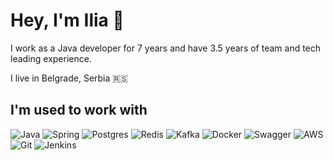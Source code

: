 # Hey, I'm Ilia 👋

I work as a Java developer for 7 years and have 3.5 years of team and tech leading experience.

I live in Belgrade, Serbia 🇷🇸

## I'm used to work with
![Java](https://img.shields.io/badge/java-CC0000?style=for-the-badge&logo=openjdk&logoColor=white)
![Spring](https://img.shields.io/badge/Spring-green?style=for-the-badge&logo=Spring&logoColor=white)
![Postgres](https://img.shields.io/badge/postgres-316192.svg?&style=for-the-badge&logo=postgresql&logoColor=white)
![Redis](https://img.shields.io/badge/redis-CC0000.svg?&style=for-the-badge&logo=redis&logoColor=white) 
![Kafka](https://img.shields.io/badge/kafka%20-%23000000.svg?&style=for-the-badge&logo=apache%20kafka&logoColor=white)
![Docker](https://img.shields.io/badge/docker-2496ED.svg?&style=for-the-badge&logo=docker&logoColor=white)
![Swagger](https://img.shields.io/badge/swagger-385EA2D.svg?&style=for-the-badge&logo=swagger&logoColor=black)
![AWS](https://img.shields.io/badge/AWS-FF9900.svg?&style=for-the-badge&logo=amazon-aws&logoColor=white)
![Git](https://img.shields.io/badge/git-F05033.svg?&style=for-the-badge&logo=git&logoColor=white) 
![Jenkins](https://img.shields.io/badge/Jenkins-DCA678?style=for-the-badge&logo=Jenkins&logoColor=black)
